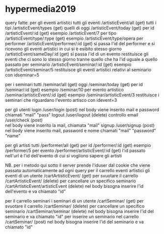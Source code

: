 # hypermedia2019
query fatte:
per gli eventi artistici
  tutti gli eventi    /artisticEvent/all      (get)
  tutti i tipi        /artisticEvent/types    (get)
  quelli di oggi      /artisticEvent/today    (get)
  per id              /artisticEvent/:id      (get)
      esempio   /artisticEvent/7
  per tipo            /artisticEvent/type/:type (get)
      esempio   /artisticEvent/type/opera
  per performer       /artisticEvent/performer/:id  (get)
      si passa l'id del performer e si ricevono gli eventi artistici in cui si è esibito
  stesso giorno       /artisticEvent/sameDay/:id    (get)
      si passa l'id di un evento restituisce gli eventi che ci sono lo stesso giorno tranne quello che ha l'id uguale a quello passato
  per seminario       /artisticEvent/seminar/:id  (get)
      esempio     /artisticEvent/seminar/5
      restituisce gli eventi artistici relativi al seminario con idseminar=5

per i seminari
  tutti               /seminar/all      (get)
  oggi                /seminar/today    (get)
  per id              /seminar/:id      (get)
      esempio   /seminar/10
  per evento artistico  /seminar/artisticEvent/:id  (get)
      esempio   /seminar/artisticEvent/3
      restituisce i seminari che riguardano l'evento artisco con idevent=3

per gli utenti
  login               /user/login        (post)
      nel body viene inserito mail e password chiamati "mail" "pass"
  logout              /user/logout       (delete)
  controllo email     /user/check        (post)   
      nel body viene inserito la mail, chiamata "mail"
  signup              /user/signup       (post)
        nel body viene inserito mail, password e nome chiamati "mail" "password" "name"

per gli artisti
  tutti               /performer/all    (get)
  per id              /performer/:id    (get)
      esempio   /performer/5
  per evento          /performer/artisticEvent/:id  (get)
      l'id passato nell'url è l'id dell'evento di cui si vogliono sapere gli artisti

NB. per i metodo qui sotto il server prende l'iduser dal cookie che viene passato automaticamente ad ogni query
per il carrello eventi artistici
    gli eventi di un utente   /cartArtisticEvent/     (get)
    per svuotare il carrello  /cartArtisticEvent/     (delete)
    per cancellare un specifico seminario   /cartArtisticEvent/artisticEvent (delete)
        nel body bisogna inserire l'id dell'evento e va chiamato "id"

per il carrello seminari
    i seminari di un utente   /cartSeminar/           (get)
    per svuotare il carrello  /cartSeminar/           (delete)
    per cancellare un specifico seminario   /cartSeminar/seminar (delete)
        nel body bisogna inserire l'id del seminario e va chiamato "id"
    per inserire un seminario nel carrello  /cartSeminar/   (post)
        nel body bisogna inserire l'id del seminario e va chiamato "id"
